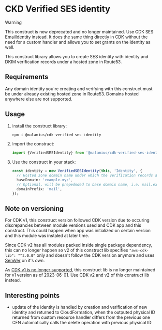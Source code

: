 # CKD Verified SES identity

> [!WARNING]
> This construct is now deprecated and no longer maintained. Use CDK SES [EmailIdentity](https://docs.aws.amazon.com/cdk/api/v2/docs/aws-cdk-lib.aws_ses.EmailIdentity.html) instead. It does the same thing directly in CDK without the need for a custom handler and allows you to set grants on the identity as well.

This construct library allows you to create SES identity with identity and DKIM verification records under a hosted zone in Route53.

## Requirements

Any domain identity you're creating and verifying with this construct must be under already existing hosted zone in Route53. Domains hosted anywhere else are not supported.

## Usage

1. Install the construct library:

   ```bash
   npm i @malanius/cdk-verified-ses-identity
   ```

1. Import the construct:

   ```typescript
   import {VerifiedSESIdentity} from '@malanius/cdk-verified-ses-identity';
   ```

1. Use the construct in your stack:

   ```typescript
   const identity = new VerifiedSESIdentity(this, 'Identity', {
     // Hosted zone domain name under which the verification records are created
     baseDomain: 'example.xyz',
     // Optional, will be prepednded to base domain name, i.e. mail.example.xyz
     domainPrefix: 'mail',
   });
   ```

## Note on versioning

For CDK v1, this construct version followed CDK version due to occuring discrepancies between module versions used and CDK app and this construct. This could happen when app was initialized on certain version and this module was instaled at later time.

Since CDK v2 has all modules packed inside single package dependency, this can no longer happen so v2 of this construct lib specifies `"aws-cdk-lib": "^2.0.0"` only and doesn't follow the CDK version anymore and uses [SemVer](https://semver.org/) on it's own.

As [CDK v1 is no longer supported](https://aws.amazon.com/blogs/devops/cdk-v1-end-of-support/), this construct lib is no longer maintained for v1 version as of 2023-06-01. Use CDK v2 and v2 of this construct lib instead.

## Interesting points

- update of the identity is handled by creation and verification of new identity and returned to CloudFormation, when the outputed physical ID returned from custom resource handler differs from the previous one CFN automatically calls the delete operation with previous physical ID
